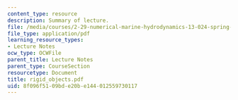 ```yaml
---
content_type: resource
description: Summary of lecture.
file: /media/courses/2-29-numerical-marine-hydrodynamics-13-024-spring-2003/8f096f5109bde20be144012559730117_rigid_objects.pdf
file_type: application/pdf
learning_resource_types:
- Lecture Notes
ocw_type: OCWFile
parent_title: Lecture Notes
parent_type: CourseSection
resourcetype: Document
title: rigid_objects.pdf
uid: 8f096f51-09bd-e20b-e144-012559730117
---
```

